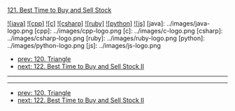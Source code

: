 [121. Best Time to Buy and Sell Stock](https://leetcode.com/problems/best-time-to-buy-and-sell-stock/)

[![java]](../java/121-best-time-to-buy-and-sell-stock.md)
[![cpp]](../cpp/121-best-time-to-buy-and-sell-stock.md)
[![c]](../c/121-best-time-to-buy-and-sell-stock.md)
[![csharp]](../csharp/121-best-time-to-buy-and-sell-stock.md)
[![ruby]](../ruby/121-best-time-to-buy-and-sell-stock.md)
[![python]](../python/121-best-time-to-buy-and-sell-stock.md)
[![js]](../js/121-best-time-to-buy-and-sell-stock.md)
[java]: ../images/java-logo.png
[cpp]: ../images/cpp-logo.png
[c]: ../images/c-logo.png
[csharp]: ../images/csharp-logo.png
[ruby]: ../images/ruby-logo.png
[python]: ../images/python-logo.png
[js]: ../images/js-logo.png

- [prev: 120. Triangle](120-triangle.md)
- [next: 122. Best Time to Buy and Sell Stock II](122-best-time-to-buy-and-sell-stock-ii.md)

---


---

- [prev: 120. Triangle](120-triangle.md)
- [next: 122. Best Time to Buy and Sell Stock II](122-best-time-to-buy-and-sell-stock-ii.md)
